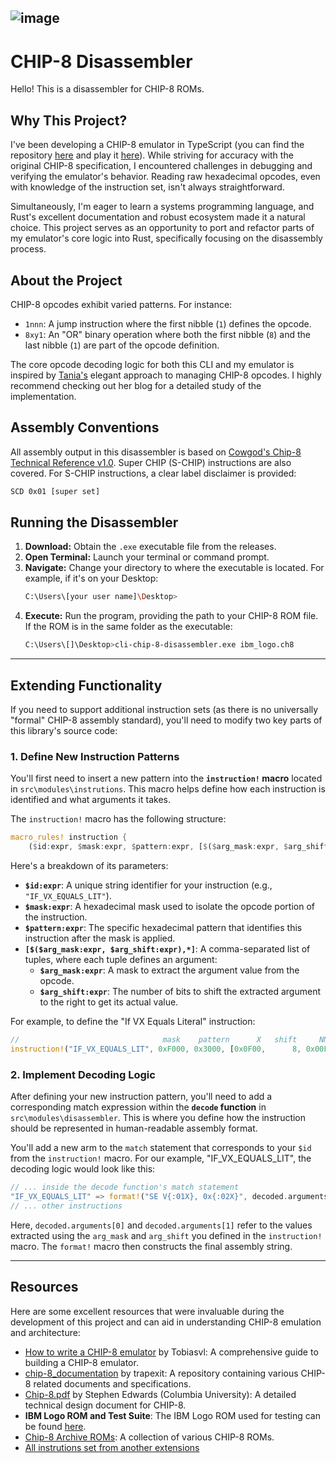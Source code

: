 ![image](https://github.com/user-attachments/assets/5f6b23c8-9ec2-4fbd-8611-1093cf12e58f)
-----
# CHIP-8 Disassembler

Hello\! This is a disassembler for CHIP-8 ROMs.

## Why This Project?

I've been developing a CHIP-8 emulator in TypeScript (you can find the repository [here](https://github.com/vini-basilio/chip8-vite) and play it [here](https://chip8-vite.vercel.app/)). While striving for accuracy with the original CHIP-8 specification, I encountered challenges in debugging and verifying the emulator's behavior. Reading raw hexadecimal opcodes, even with knowledge of the instruction set, isn't always straightforward.

Simultaneously, I'm eager to learn a systems programming language, and Rust's excellent documentation and robust ecosystem made it a natural choice. This project serves as an opportunity to port and refactor parts of my emulator's core logic into Rust, specifically focusing on the disassembly process.

## About the Project

CHIP-8 opcodes exhibit varied patterns. For instance:

  * `1nnn`: A jump instruction where the first nibble (`1`) defines the opcode.
  * `8xy1`: An "OR" binary operation where both the first nibble (`8`) and the last nibble (`1`) are part of the opcode definition.

The core opcode decoding logic for both this CLI and my emulator is inspired by [Tania's](https://www.taniarascia.com/writing-an-emulator-in-javascript-chip8/) elegant approach to managing CHIP-8 opcodes. I highly recommend checking out her blog for a detailed study of the implementation.

## Assembly Conventions

All assembly output in this disassembler is based on [Cowgod's Chip-8 Technical Reference v1.0](http://devernay.free.fr/hacks/chip8/C8TECH10.HTM). Super CHIP (S-CHIP) instructions are also covered. For S-CHIP instructions, a clear label disclaimer is provided:

```txt
SCD 0x01 [super set]
```

## Running the Disassembler

1.  **Download:** Obtain the `.exe` executable file from the releases.
2.  **Open Terminal:** Launch your terminal or command prompt.
3.  **Navigate:** Change your directory to where the executable is located. For example, if it's on your Desktop:
    ```bash
    C:\Users\[your user name]\Desktop>
    ```
4.  **Execute:** Run the program, providing the path to your CHIP-8 ROM file. If the ROM is in the same folder as the executable:
    ```bash
    C:\Users\[]\Desktop>cli-chip-8-disassembler.exe ibm_logo.ch8
    ```

---

## Extending Functionality

If you need to support additional instruction sets (as there is no universally "formal" CHIP-8 assembly standard), you'll need to modify two key parts of this library's source code:

### 1. Define New Instruction Patterns

You'll first need to insert a new pattern into the **`instruction!` macro** located in `src\modules\instrutions`. This macro helps define how each instruction is identified and what arguments it takes.

The `instruction!` macro has the following structure:

```rust
macro_rules! instruction {
    ($id:expr, $mask:expr, $pattern:expr, [$($arg_mask:expr, $arg_shift:expr),*]){
```

Here's a breakdown of its parameters:

* **`$id:expr`**: A unique string identifier for your instruction (e.g., `"IF_VX_EQUALS_LIT"`).
* **`$mask:expr`**: A hexadecimal mask used to isolate the opcode portion of the instruction.
* **`$pattern:expr`**: The specific hexadecimal pattern that identifies this instruction after the mask is applied.
* **`[$($arg_mask:expr, $arg_shift:expr),*]`**: A comma-separated list of tuples, where each tuple defines an argument:
    * **`$arg_mask:expr`**: A mask to extract the argument value from the opcode.
    * **`$arg_shift:expr`**: The number of bits to shift the extracted argument to the right to get its actual value.

For example, to define the "If VX Equals Literal" instruction:

```rust
//                                mask    pattern      X   shift     NN    shift
instruction!("IF_VX_EQUALS_LIT", 0xF000, 0x3000, [0x0F00,      8, 0x00FF,      0]),
```

### 2. Implement Decoding Logic

After defining your new instruction pattern, you'll need to add a corresponding match expression within the **`decode` function** in `src\modules\disassembler`. This is where you define how the instruction should be represented in human-readable assembly format.

You'll add a new arm to the `match` statement that corresponds to your `$id` from the `instruction!` macro. For our example, "IF\_VX\_EQUALS\_LIT", the decoding logic would look like this:

```rust
// ... inside the decode function's match statement
"IF_VX_EQUALS_LIT" => format!("SE V{:01X}, 0x{:02X}", decoded.arguments[0], decoded.arguments[1]),
// ... other instructions
```

Here, `decoded.arguments[0]` and `decoded.arguments[1]` refer to the values extracted using the `arg_mask` and `arg_shift` you defined in the `instruction!` macro. The `format!` macro then constructs the final assembly string.

---

## Resources

Here are some excellent resources that were invaluable during the development of this project and can aid in understanding CHIP-8 emulation and architecture:

* [How to write a CHIP-8 emulator](https://tobiasvl.github.io/blog/write-a-chip-8-emulator/) by Tobiasvl: A comprehensive guide to building a CHIP-8 emulator.
* [chip-8\_documentation](https://github.com/trapexit/chip-8_documentation) by trapexit: A repository containing various CHIP-8 related documents and specifications.
* [Chip-8.pdf](https://www.cs.columbia.edu/~sedwards/classes/2016/4840-spring/designs/Chip8.pdf) by Stephen Edwards (Columbia University): A detailed technical design document for CHIP-8.
* **IBM Logo ROM and Test Suite**: The IBM Logo ROM used for testing can be found [here](https://github.com/Timendus/chip8-test-suite/blob/main/bin/2-ibm-logo.ch8).
* [Chip-8 Archive ROMs](https://github.com/JohnEarnest/chip8Archive/tree/master/roms): A collection of various CHIP-8 ROMs.
* [All instrutions set from another extensions](https://chip8.gulrak.net/)

